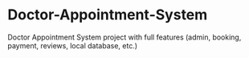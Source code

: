 # Doctor-Appointment-System
Doctor Appointment System project with full features (admin, booking, payment, reviews, local database, etc.)
